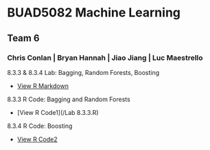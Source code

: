 
# BUAD5082 Machine Learning 
## Team 6
### Chris Conlan | Bryan Hannah | Jiao Jiang | Luc Maestrello

8.3.3 & 8.3.4 Lab: Bagging, Random Forests, Boosting
  - [View R Markdown](ipynb.html)

8.3.3 R Code: Bagging and Random Forests
  - [View R Code1](/Lab 8.3.3.R)

8.3.4 R Code: Boosting
  - [View R Code2](ipynb.html)
